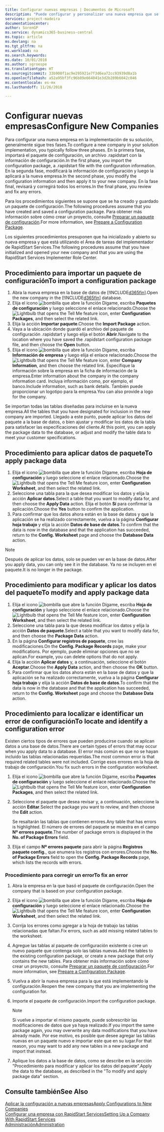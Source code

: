 ```yaml
---
title: Configurar nuevas empresas | Documentos de Microsoft
description: "Puede configurar y personalizar una nueva empresa que se haya creado. Para ajustar la implementación, procederá en tres fases para completar la configuración."
services: project-madeira
documentationcenter: 
author: SorenGP
ms.service: dynamics365-business-central
ms.topic: article
ms.devlang: na
ms.tgt_pltfrm: na
ms.workload: na
ms.search.keywords: 
ms.date: 10/01/2018
ms.author: sgroespe
ms.translationtype: HT
ms.sourcegitcommit: 33b900f1ac9e295921e7f3d6ea72cc93939d8a1b
ms.openlocfilehash: a52a95bf3fc96b89e664041e3d2b289b6042c046
ms.contentlocale: es-mx
ms.lasthandoff: 11/26/2018

---
```

# <a name="configure-new-companies"></a><span data-ttu-id="38dc4-104">Configurar nuevas empresas</span><span class="sxs-lookup"><span data-stu-id="38dc4-104">Configure New Companies</span></span>
<span data-ttu-id="38dc4-105">Para configurar una nueva empresa en la implementación de su solución, generalmente sigue tres fases.</span><span class="sxs-lookup"><span data-stu-id="38dc4-105">To configure a new company in your solution implementation, you typically follow three phases.</span></span> <span data-ttu-id="38dc4-106">En la primera fase, importará el paquete de configuración, un archivo .rapidstart con la información de configuración.</span><span class="sxs-lookup"><span data-stu-id="38dc4-106">In the first phase, you import the configuration package, a .rapidstart file with the configuration information.</span></span> <span data-ttu-id="38dc4-107">En la segunda fase, modificará la información de configuración y luego la aplicará a la nueva empresa.</span><span class="sxs-lookup"><span data-stu-id="38dc4-107">In the second phase, you modify the configuration information and then apply it to your new company.</span></span> <span data-ttu-id="38dc4-108">En la fase final, revisará y corregirá todos los errores.</span><span class="sxs-lookup"><span data-stu-id="38dc4-108">In the final phase, you review and fix any errors.</span></span>  

<span data-ttu-id="38dc4-109">Para los procedimientos siguientes se supone que se ha creado y guardado un paquete de configuración.</span><span class="sxs-lookup"><span data-stu-id="38dc4-109">The following procedures assume that you have created and saved a configuration package.</span></span> <span data-ttu-id="38dc4-110">Para obtener más información sobre cómo crear un proyecto, consulte [Preparar un paquete de configuración](admin-how-to-prepare-a-configuration-package.md).</span><span class="sxs-lookup"><span data-stu-id="38dc4-110">For more information, see [Prepare a Configuration Package](admin-how-to-prepare-a-configuration-package.md).</span></span>  

<span data-ttu-id="38dc4-111">Los siguientes procedimientos presuponen que ha inicializado y abierto su nueva empresa y que está utilizando el Área de tareas del implementador de RapidStart Services.</span><span class="sxs-lookup"><span data-stu-id="38dc4-111">The following procedures assume that you have initialized and opened your new company and that you are using the RapidStart Services Implementer Role Center.</span></span>

## <a name="to-import-a-configuration-package"></a><span data-ttu-id="38dc4-112">Procedimiento para importar un paquete de configuración</span><span class="sxs-lookup"><span data-stu-id="38dc4-112">To import a configuration package</span></span>  
1. <span data-ttu-id="38dc4-113">Abra la nueva empresa en la base de datos de [!INCLUDE[d365fin](includes/d365fin_md.md)].</span><span class="sxs-lookup"><span data-stu-id="38dc4-113">Open the new company in the [!INCLUDE[d365fin](includes/d365fin_md.md)] database.</span></span>  
2. <span data-ttu-id="38dc4-114">Elija el icono ![bombilla que abre la función Dígame](media/ui-search/search_small.png "Dígame que desea hacer"), escriba **Paquetes de configuración** y luego seleccione el enlace relacionado.</span><span class="sxs-lookup"><span data-stu-id="38dc4-114">Choose the ![Lightbulb that opens the Tell Me feature](media/ui-search/search_small.png "Tell me what you want to do") icon, enter **Configuration Packages**, and then select the related link.</span></span>  
3. <span data-ttu-id="38dc4-115">Elija la acción **Importar paquete**.</span><span class="sxs-lookup"><span data-stu-id="38dc4-115">Choose the **Import Package** action.</span></span>  
4. <span data-ttu-id="38dc4-116">Vaya a la ubicación donde guardó el archivo del paquete de configuración .rapidstart y luego elija el botón **Abrir**.</span><span class="sxs-lookup"><span data-stu-id="38dc4-116">Navigate to the location where you have saved the .rapidstart configuration package file, and then choose the **Open** button.</span></span>  
5. <span data-ttu-id="38dc4-117">Elija el icono ![bombilla que abre la función Dígame](media/ui-search/search_small.png "Dígame que desea hacer"), escriba **Información de empresa** y luego elija el enlace relacionado.</span><span class="sxs-lookup"><span data-stu-id="38dc4-117">Choose the ![Lightbulb that opens the Tell Me feature](media/ui-search/search_small.png "Tell me what you want to do") icon, enter **Company Information**, and then choose the related link.</span></span> <span data-ttu-id="38dc4-118">Especifique la información sobre la empresa en la ficha de información de la empresa.</span><span class="sxs-lookup"><span data-stu-id="38dc4-118">Enter information about the company in the company information card.</span></span> <span data-ttu-id="38dc4-119">Incluya información como, por ejemplo, el banco.</span><span class="sxs-lookup"><span data-stu-id="38dc4-119">Include information, such as bank details.</span></span> <span data-ttu-id="38dc4-120">También puede proporcionar un logotipo para la empresa.</span><span class="sxs-lookup"><span data-stu-id="38dc4-120">You can also provide a logo for the company.</span></span>  

<span data-ttu-id="38dc4-121">Se importan todas las tablas diseñadas para incluirse en la nueva empresa.</span><span class="sxs-lookup"><span data-stu-id="38dc4-121">All the tables that you have designated for inclusion in the new company are imported.</span></span> <span data-ttu-id="38dc4-122">Llegado a este punto, puede aplicar los datos del paquete a la base de datos, o bien ajustar y modificar los datos de la tabla para satisfacer las especificaciones del cliente.</span><span class="sxs-lookup"><span data-stu-id="38dc4-122">At this point, you can apply the package data to the database, or adjust and modify the table data to meet your customer specifications.</span></span>  

## <a name="to-apply-package-data"></a><span data-ttu-id="38dc4-123">Procedimiento para aplicar datos de paquete</span><span class="sxs-lookup"><span data-stu-id="38dc4-123">To apply package data</span></span>  
1. <span data-ttu-id="38dc4-124">Elija el icono ![bombilla que abre la función Dígame](media/ui-search/search_small.png "Dígame que desea hacer"), escriba **Hoja de configuración** y luego seleccione el enlace relacionado.</span><span class="sxs-lookup"><span data-stu-id="38dc4-124">Choose the ![Lightbulb that opens the Tell Me feature](media/ui-search/search_small.png "Tell me what you want to do") icon, enter **Configuration Worksheet**, and then select the related link.</span></span>  
2. <span data-ttu-id="38dc4-125">Seleccione una tabla para la que desea modificar los datos y elija la acción **Aplicar datos**.</span><span class="sxs-lookup"><span data-stu-id="38dc4-125">Select a table that you want to modify data for, and then choose the **Apply Data** action.</span></span> <span data-ttu-id="38dc4-126">Elija el botón **Sí** para confirmar la aplicación.</span><span class="sxs-lookup"><span data-stu-id="38dc4-126">Choose the **Yes** button to confirm the application.</span></span>
3. <span data-ttu-id="38dc4-127">Para confirmar que los datos ahora están en la base de datos y que la aplicación se ha realizado correctamente, vuelva a la página **Configurar hoja trabajo** y elija la acción **Datos de base de datos**.</span><span class="sxs-lookup"><span data-stu-id="38dc4-127">To confirm that the data is now in the database and that the application has succeeded, return to the **Config. Worksheet** page and choose the **Database Data** action.</span></span>  

> [!NOTE]  
>  <span data-ttu-id="38dc4-128">Después de aplicar los datos, solo se pueden ver en la base de datos.</span><span class="sxs-lookup"><span data-stu-id="38dc4-128">After you apply data, you can only see it in the database.</span></span> <span data-ttu-id="38dc4-129">Ya no se incluyen en el paquete.</span><span class="sxs-lookup"><span data-stu-id="38dc4-129">It is no longer in the package.</span></span>  

## <a name="to-modify-and-apply-package-data"></a><span data-ttu-id="38dc4-130">Procedimiento para modificar y aplicar los datos del paquete</span><span class="sxs-lookup"><span data-stu-id="38dc4-130">To modify and apply package data</span></span>  
1. <span data-ttu-id="38dc4-131">Elija el icono ![bombilla que abre la función Dígame](media/ui-search/search_small.png "Dígame que desea hacer"), escriba **Hoja de configuración** y luego seleccione el enlace relacionado.</span><span class="sxs-lookup"><span data-stu-id="38dc4-131">Choose the ![Lightbulb that opens the Tell Me feature](media/ui-search/search_small.png "Tell me what you want to do") icon, enter **Configuration Worksheet**, and then select the related link.</span></span>  
2. <span data-ttu-id="38dc4-132">Seleccione una tabla para la que desea modificar los datos y elija la acción **Datos de paquete**.</span><span class="sxs-lookup"><span data-stu-id="38dc4-132">Select a table that you want to modify data for, and then choose the **Package Data** action.</span></span>  
3. <span data-ttu-id="38dc4-133">En la página **Configurar registros de paquete**, cree las modificaciones.</span><span class="sxs-lookup"><span data-stu-id="38dc4-133">On the **Config. Package Records** page, make your modifications.</span></span> <span data-ttu-id="38dc4-134">Por ejemplo, puede eliminar opciones que no se aplican.</span><span class="sxs-lookup"><span data-stu-id="38dc4-134">For example, you can delete options that do not apply.</span></span>  
4. <span data-ttu-id="38dc4-135">Elija la acción **Aplicar datos** y, a continuación, seleccione el botón **Aceptar**.</span><span class="sxs-lookup"><span data-stu-id="38dc4-135">Choose the **Apply Data** action, and then choose the **OK** button.</span></span>  
5. <span data-ttu-id="38dc4-136">Para confirmar que los datos ahora están en la base de datos y que la aplicación se ha realizado correctamente, vuelva a la página **Configurar hoja trabajo** y elija la acción **Datos de base de datos**.</span><span class="sxs-lookup"><span data-stu-id="38dc4-136">To confirm that the data is now in the database and that the application has succeeded, return to the **Config. Worksheet** page and choose the **Database Data** action.</span></span>  

## <a name="to-locate-and-identify-a-configuration-error"></a><span data-ttu-id="38dc4-137">Procedimiento para localizar e identificar un error de configuración</span><span class="sxs-lookup"><span data-stu-id="38dc4-137">To locate and identify a configuration error</span></span>  
<span data-ttu-id="38dc4-138">Existen ciertos tipos de errores que pueden producirse cuando se aplican datos a una base de datos.</span><span class="sxs-lookup"><span data-stu-id="38dc4-138">There are certain types of errors that may occur when you apply data to a database.</span></span> <span data-ttu-id="38dc4-139">El error más común es que no se hayan incluido las tablas relacionadas requeridas.</span><span class="sxs-lookup"><span data-stu-id="38dc4-139">The most common error is that required related tables were not included.</span></span> <span data-ttu-id="38dc4-140">Corrige esos errores en la hoja de trabajo de configuración.</span><span class="sxs-lookup"><span data-stu-id="38dc4-140">You fix such errors in the configuration worksheet.</span></span>

1. <span data-ttu-id="38dc4-141">Elija el icono ![bombilla que abre la función Dígame](media/ui-search/search_small.png "Dígame que desea hacer"), escriba **Paquetes de configuración** y luego seleccione el enlace relacionado.</span><span class="sxs-lookup"><span data-stu-id="38dc4-141">Choose the ![Lightbulb that opens the Tell Me feature](media/ui-search/search_small.png "Tell me what you want to do") icon, enter **Configuration Packages**, and then select the related link.</span></span>  
2. <span data-ttu-id="38dc4-142">Seleccione el paquete que desea revisar y, a continuación, seleccione la acción **Editar**.</span><span class="sxs-lookup"><span data-stu-id="38dc4-142">Select the package you want to review, and then choose the **Edit** action.</span></span>  

    <span data-ttu-id="38dc4-143">Se resaltarán las tablas que contienen errores.</span><span class="sxs-lookup"><span data-stu-id="38dc4-143">Any table that has errors is highlighted.</span></span> <span data-ttu-id="38dc4-144">El número de errores del paquete se muestra en el campo **Nº errores paquete**.</span><span class="sxs-lookup"><span data-stu-id="38dc4-144">The number of package errors is displayed in the **No. of Package Errors** field.</span></span>  

3. <span data-ttu-id="38dc4-145">Elija el campo **Nº errores paquete** para abrir la página **Registros paquete config.**, que enumera los registros con errores.</span><span class="sxs-lookup"><span data-stu-id="38dc4-145">Choose the **No. of Package Errors** field to open the **Config. Package Records** page, which lists the records with errors.</span></span>  

### <a name="to-fix-an-error"></a><span data-ttu-id="38dc4-146">Procedimiento para corregir un error</span><span class="sxs-lookup"><span data-stu-id="38dc4-146">To fix an error</span></span>  
1. <span data-ttu-id="38dc4-147">Abra la empresa en la que basó el paquete de configuración.</span><span class="sxs-lookup"><span data-stu-id="38dc4-147">Open the company that is based on your configuration package.</span></span>  
2. <span data-ttu-id="38dc4-148">Elija el icono ![bombilla que abre la función Dígame](media/ui-search/search_small.png "Dígame que desea hacer"), escriba **Hoja de configuración** y luego seleccione el enlace relacionado.</span><span class="sxs-lookup"><span data-stu-id="38dc4-148">Choose the ![Lightbulb that opens the Tell Me feature](media/ui-search/search_small.png "Tell me what you want to do") icon, enter **Configuration Worksheet**, and then select the related link.</span></span>  
3. <span data-ttu-id="38dc4-149">Corrija los errores como agregar a la hoja de trabajo las tablas relacionadas que faltan.</span><span class="sxs-lookup"><span data-stu-id="38dc4-149">Fix errors, such as add missing related tables to the worksheet.</span></span>  
4. <span data-ttu-id="38dc4-150">Agregue las tablas al paquete de configuración existente o cree un nuevo paquete que contenga solo las tablas nuevas.</span><span class="sxs-lookup"><span data-stu-id="38dc4-150">Add the tables to the existing configuration package, or create a new package that only contains the new tables.</span></span> <span data-ttu-id="38dc4-151">Para obtener más información sobre cómo crear un proyecto, consulte [Preparar un paquete de configuración](admin-how-to-prepare-a-configuration-package.md).</span><span class="sxs-lookup"><span data-stu-id="38dc4-151">For more information, see [Prepare a Configuration Package](admin-how-to-prepare-a-configuration-package.md).</span></span>  
5. <span data-ttu-id="38dc4-152">Vuelva a abrir la nueva empresa para la que está implementando la configuración.</span><span class="sxs-lookup"><span data-stu-id="38dc4-152">Reopen the new company that you are implementing the configuration for.</span></span>  
6. <span data-ttu-id="38dc4-153">Importe el paquete de configuración.</span><span class="sxs-lookup"><span data-stu-id="38dc4-153">Import the configuration package.</span></span>  

    > [!NOTE]  
    >  <span data-ttu-id="38dc4-154">Si vuelve a importar el mismo paquete, puede sobrescribir las modificaciones de datos que ya haya realizado.</span><span class="sxs-lookup"><span data-stu-id="38dc4-154">If you import the same package again, you may overwrite any data modifications that you have already made.</span></span> <span data-ttu-id="38dc4-155">Por ese motivo, es posible que desee agregar las tablas nuevas en un paquete nuevo e importar este que en su lugar.</span><span class="sxs-lookup"><span data-stu-id="38dc4-155">For that reason, you may want to add any new tables in a new package and import that instead.</span></span>  

7. <span data-ttu-id="38dc4-156">Aplique los datos a la base de datos, como se describe en la sección "Procedimiento para modificar y aplicar los datos del paquete".</span><span class="sxs-lookup"><span data-stu-id="38dc4-156">Apply the data to the database, as described in the "To modify and apply package data" section.</span></span>

## <a name="see-also"></a><span data-ttu-id="38dc4-157">Consulte también</span><span class="sxs-lookup"><span data-stu-id="38dc4-157">See Also</span></span>  
[<span data-ttu-id="38dc4-158">Aplicar la configuración a nuevas empresas</span><span class="sxs-lookup"><span data-stu-id="38dc4-158">Apply Configurations to New Companies</span></span>](admin-apply-configuration-to-new-companies.md)  
[<span data-ttu-id="38dc4-159">Configurar una empresa con RapidStart Services</span><span class="sxs-lookup"><span data-stu-id="38dc4-159">Setting Up a Company With RapidStart Services</span></span>](admin-set-up-a-company-with-rapidstart.md)  
[<span data-ttu-id="38dc4-160">Administración</span><span class="sxs-lookup"><span data-stu-id="38dc4-160">Administration</span></span>](admin-setup-and-administration.md)

